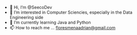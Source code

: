 - 👋 Hi, I’m @SeecoDev
- 👀 I’m interested in Computer Sciencies, especially in the Data Engineering side
- 🌱 I’m currently learning Java and Python
- 📫 How to reach me ... floresmenaadrian@gmail.com

<!---
SeecoDev/SeecoDev is a ✨ special ✨ repository because its `README.md` (this file) appears on your GitHub profile.
You can click the Preview link to take a look at your changes.
--->
